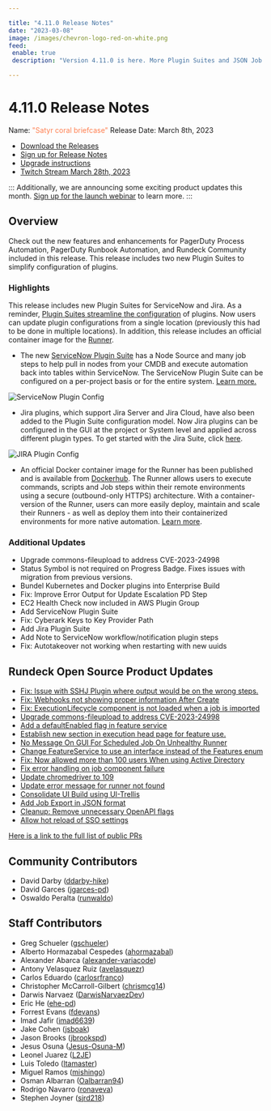 ```yaml
---

title: "4.11.0 Release Notes"
date: "2023-03-08"
image: /images/chevron-logo-red-on-white.png
feed:
 enable: true
 description: "Version 4.11.0 is here. More Plugin Suites and JSON Job Exports.  Check Release Notes for more info."

---
```


# 4.11.0 Release Notes

Name: <span style="color: coral"><span class="glyphicon glyphicon-briefcase"></span> "Satyr coral briefcase"</span>
Release Date: March 8th, 2023

- [Download the Releases](https://download.rundeck.com/)
- [Sign up for Release Notes](https://www.rundeck.com/release-notes-signup)
- [Upgrade instructions](/upgrading/)
- [Twitch Stream March 28th, 2023](https://www.twitch.tv/pagerduty/schedule)

::: 
Additionally, we are announcing some exciting product updates this month. [Sign up for the launch webinar](https://www.pagerduty.com/resources/webinar/bridging-network-silos-with-new-distributed-automation/?utm_medium=email&utm_source=marketo&utm_campaign=email_customers_Global-Wb-BridgeNetworkSilosDistributedAutomation-Email&utm_content=4.11_release_notes) to learn more.
:::

## Overview

Check out the new features and enhancements for PagerDuty Process Automation, PagerDuty Runbook Automation, and Rundeck Community included in this release. This release includes two new Plugin Suites to simplify configuration of plugins.

### Highlights

This release includes new Plugin Suites for ServiceNow and Jira. As a reminder, [Plugin Suites streamline the configuration](/history/4_x/version-4.9.0.md) of plugins. Now users can update plugin configurations from a single location (previously this had to be done in multiple locations). In addition, this release includes an official container image for the [Runner](/administration/runner/#docker).

* The new [ServiceNow Plugin Suite](/manual/plugins/servicenow-plugins-overview.md) has a Node Source and many job steps to help pull in nodes from your CMDB and execute automation back into tables within ServiceNow. The ServiceNow Plugin Suite can be configured on a per-project basis or for the entire system. [Learn more.](/manual/plugins/servicenow-plugins-overview.md) 

![ServiceNow Plugin Config](~@assets/img/relnotes-4.11.0-snplugingroup.png)

* Jira plugins, which support Jira Server and Jira Cloud, have also been added to the Plugin Suite configuration model. Now Jira plugins can be configured in the GUI at the project or System level and applied across different plugin types. To get started with the Jira Suite, click [here](/manual/plugins/jira-plugins-overview.md).

![JIRA Plugin Config](~@assets/img/relnotes-4.11.0-jiraplugingroup.png)

* An official Docker container image for the Runner has been published and is available from [Dockerhub](https://hub.docker.com/r/rundeckpro/runner). The Runner allows users to execute commands, scripts and Job steps within their remote environments using a secure (outbound-only HTTPS) architecture.  With a container-version of the Runner, users can more easily deploy, maintain and scale their Runners - as well as deploy them into their containerized environments for more native automation. [Learn more](/administration/runner/#docker).

### Additional Updates

* Upgrade commons-fileupload to address CVE-2023-24998
* Status Symbol is not required on Progress Badge.  Fixes issues with migration from previous versions.
* Bundel Kubernetes and Docker plugins into Enterprise Build
* Fix: Improve Error Output for Update Escalation PD Step
* EC2 Health Check now included in AWS Plugin Group
* Add ServiceNow Plugin Suite
* Fix: Cyberark Keys to Key Provider Path
* Add Jira Plugin Suite
* Add Note to ServiceNow workflow/notification plugin steps
* Fix: Autotakeover not working when restarting with new uuids


## Rundeck Open Source Product Updates

* [Fix: Issue with SSHJ Plugin where output would be on the wrong steps.](https://github.com/rundeck/rundeck/pull/8172)
* [Fix: Webhooks not showing proper information After Create](https://github.com/rundeck/rundeck/pull/8167)
* [Fix: ExecutionLifecycle component is not loaded when a job is imported](https://github.com/rundeck/rundeck/pull/8165)
* [Upgrade commons-fileupload to address CVE-2023-24998](https://github.com/rundeck/rundeck/pull/8161)
* [Add a defaultEnabled flag in feature service](https://github.com/rundeck/rundeck/pull/8158)
* [Establish new section in execution head page for feature use.](https://github.com/rundeck/rundeck/pull/8157)
* [No Message On GUI For Scheduled Job On Unhealthy Runner](https://github.com/rundeck/rundeck/pull/8152)
* [Change FeatureService to use an interface instead of the Features enum](https://github.com/rundeck/rundeck/pull/8150)
* [Fix: Now allowed more than 100 users When using Active Directory](https://github.com/rundeck/rundeck/pull/8144)
* [Fix error handling on job component failure](https://github.com/rundeck/rundeck/pull/8141)
* [Update chromedriver to 109](https://github.com/rundeck/rundeck/pull/8137)
* [Update error message for runner not found](https://github.com/rundeck/rundeck/pull/8136)
* [Consolidate UI Build using UI-Trellis](https://github.com/rundeck/rundeck/pull/8053)
* [Add Job Export in JSON format](https://github.com/rundeck/rundeck/pull/8040)
* [Cleanup: Remove unnecessary OpenAPI flags](https://github.com/rundeck/rundeck/pull/8029)
* [Allow hot reload of SSO settings](https://github.com/rundeck/rundeck/pull/7997)


[Here is a link to the full list of public PRs](https://github.com/rundeck/rundeck/pulls?q=is%3Apr+milestone%3A4.11.0+is%3Aclosed)

## Community Contributors

* David Darby ([ddarby-hike](https://github.com/ddarby-hike))
* David Garces ([jgarces-pd](https://github.com/jgarces-pd))
* Oswaldo Peralta ([runwaldo](https://github.com/runwaldo))


## Staff Contributors

* Greg Schueler ([gschueler](https://github.com/gschueler))
* Alberto Hormazabal Cespedes ([ahormazabal](https://github.com/ahormazabal))
* Alexander Abarca ([alexander-variacode](https://github.com/alexander-variacode))
* Antony Velasquez Ruiz ([avelasquezr](https://github.com/avelasquezr))
* Carlos Eduardo ([carlosrfranco](https://github.com/carlosrfranco))
* Christopher McCarroll-Gilbert ([chrismcg14](https://github.com/chrismcg14))
* Darwis Narvaez ([DarwisNarvaezDev](https://github.com/DarwisNarvaezDev))
* Eric He ([ehe-pd](https://github.com/ehe-pd))
* Forrest Evans ([fdevans](https://github.com/fdevans))
* Imad Jafir ([imad6639](https://github.com/imad6639))
* Jake Cohen ([jsboak](https://github.com/jsboak))
* Jason Brooks ([jbrookspd](https://github.com/jbrookspd))
* Jesus Osuna ([Jesus-Osuna-M](https://github.com/Jesus-Osuna-M))
* Leonel Juarez ([L2JE](https://github.com/L2JE))
* Luis Toledo ([ltamaster](https://github.com/ltamaster))
* Miguel Ramos ([mishingo](https://github.com/mishingo))
* Osman Albarran ([Oalbarran94](https://github.com/Oalbarran94))
* Rodrigo Navarro ([ronaveva](https://github.com/ronaveva))
* Stephen Joyner ([sjrd218](https://github.com/sjrd218))
